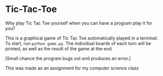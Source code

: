 # Tic-Tac-Toe
Why play Tic Tac Toe yourself when you can have a program play it for you?

This is a graphical game of Tic Tac Toe automatically played in a terminal. 
To start, run `python game.py`.
The individual boards of each turn will be printed, as well as the result of the game at the end.

[Small chance the program bugs out and produces an error.]

This was made as an assignment for my computer science class


 
